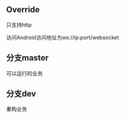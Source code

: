 
## Override

只支持http

访问Android访问地址为ws://ip:port/websocket


## 分支master 

可以运行的业务

## 分支dev 

重构业务
